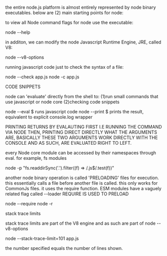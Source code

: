 the entire node.js platform is almost
entirely represented by node binary
executables.
 below are (2) main starting points
for node:


to view all Node command flags for node use the
executable:

node --help


in additon, we can modify the node Javascript
Runtime Engine, JRE, called V8:

node --v8-options




running javascript code just to check the
syntax of a file:

node --check app.js
node -c app.js


CODE SNIPPETS

node can 'evaluate' directly from the shell to:
(1)run small commands that use javascript
or node core
(2)checking code snippets


node --eval  $ runs javascript code
node --print $ prints the result, equivalent to
               explicit console.log
               wrapper


PRINTING RETURNS BY EVALAUTING FIRST
I.E RUNNING THE COMMAND VIA NODE
THEN, PRINTING DIRECT DIRECTLY WHAT THE
ARGUMENTS ARE, BASICALLY THESE TWO ARGUMENTS
WORK DIRECTLY WITH THE CONSOLE AND AS SUCH,
ARE EVALUATED RIGHT TO LEFT.

every Node core module can be accessed by
their namespaces through eval.
for example, fs modules

node -p "fs.readdirSync('.').filter((f)
=> /.js$/.test(f))"


another node binary operation is called
'PRELOADING' files for execution. this
essentially calls a file before another file
is called. this only works for CommonJs files.
it uses the require function. ESM modules have
a vaguely related flag called --loader
REQUIRE IS USED TO PRELOAD

node --require
node -r



stack trace limits

stack trace limits are part of the V8 engine
and as such are part of node --v8-options



node --stack-trace-limit=101 app.js 



the number specified equals the number of lines
shown.








